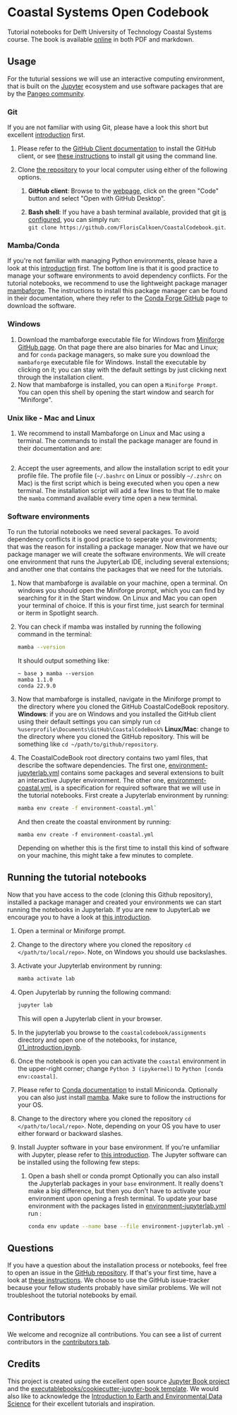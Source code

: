 # Coastal Systems Open Codebook

Tutorial notebooks for Delft University of Technology Coastal Systems course. The book is
available [online](https://floriscalkoen.github.io/CoastalCodebook/intro.html) in both
PDF and markdown. 

## Usage

For the tuturial sessions we will use an interactive computing environment, that is built
on the [Jupyter]() ecosystem and use software packages that are by the [Pangeo
community](https://pangeo.io/quickstart.html). 

### Git

If you are not familiar with using Git, please have a look this short but excellent
[introduction](https://earth-env-data-science.github.io/lectures/environment/intro_to_git.html)
first. 

1. Please refer to the [GitHub Client documentation](https://desktop.github.com/) to
   install the GitHub client, or see [these
   instructions](https://github.com/git-guides/install-git) to install git using the
   command line.
2. Clone [the repository](https://github.com/FlorisCalkoen/CoastalCodebook) to your local
   computer using either of the following options. 
   
   1. **GitHub client**: Browse to the
   [webpage](https://github.com/FlorisCalkoen/CoastalCodebook), click on the green "Code"
   button and select "Open with GitHub Desktop".

   2. **Bash shell**: If you have a bash terminal available, provided that git [is
     configured](https://docs.github.com/en/get-started/getting-started-with-git), you
   can simply run: ` git clone https://github.com/FlorisCalkoen/CoastalCodebook.git`. 
### Mamba/Conda

If you're not familiar with managing Python environments, please have a look at this
[introduction](https://earth-env-data-science.github.io/lectures/environment/python_environments.html?highlight=conda)
first. The bottom line is that it is good practice to manage your software environments
to avoid dependency conflicts. For the tutorial notebooks,  we recommend to use the
lightweight package manager
[mambaforge](https://mamba.readthedocs.io/en/latest/installation.html). The instructions
to install this package manager can be found in their documentation, where they refer to
the [Conda Forge GitHub](https://github.com/conda-forge/miniforge#mambaforge) page to
download the software. 

### Windows

1. Download the mambaforge executable file for Windows from [Miniforge GitHub
page](https://github.com/conda-forge/miniforge#mambaforge). On that page there are also
binaries for Mac and Linux; and for `conda` package managers, so make sure you download
the `mambaforge` executable file for Windows. Install the executable by clicking on it;
you can stay with the default settings by just clicking next through the installation
client. 
2. Now that mambaforge is installed, you can open a `Miniforge Prompt`. You can open this
   shell by opening the start window and search for "Miniforge". 
### Unix like - Mac and Linux
1. We recommend to install Mambaforge on Linux and Mac using a terminal. The commands to
   install the package manager are found in their documentation and are: 
   ```bash


   ```
2. Accept the user agreements, and allow the installation script to edit your profile
   file. The profile file (`~/.bashrc` on Linux or possibly `~/.zshrc` on Mac) is the
   first script which is being executed when you open a new terminal. The installation
   script will add a few lines to that file to make the `mamba` command available every
   time open a new terminal. 

### Software environments 
To run the tutorial notebooks we need several packages. To avoid dependency conflicts it
is good practice to seperate your environments; that was the reason for installing a
package manager. Now that we have our package manager we will create the software
environments. We will create one environment that runs the JupyterLab IDE, including
several extensions; and another one that contains the packages that we need for the
tutorials. 

1. Now that mambaforge is available on your machine, open a terminal. On windows you
   should open the Miniforge prompt, which you can find by searching for it in the Start
   window. On Linux and Mac you can open your terminal of choice. If this is your first
   time, just search for terminal or iterm in Spotlight search.  
2. You can check if mamba was installed by running the following command in the terminal: 
   ```bash 
   mamba --version
   ```` 
   It should output something like: 

   ```console
   ~ base ❯ mamba --version
   mamba 1.1.0
   conda 22.9.0
   ```
3. Now that mambaforge is installed, navigate in the Miniforge prompt to the directory
   where you cloned the GitHub CoastalCodeBook repository. **Windows**: if you are on
   Windows and you installed the GitHub client using their default settings you can
   simply run `cd %userprofile\Documents\GitHub\CoastalCodeBook%` **Linux/Mac**: change
   to the directory where you cloned the GitHub repository. This will be something like
   `cd ~/path/to/github/repository`. 
4. The CoastalCodeBook root directory contains two yaml files, that describe the software
   dependencies. The first one, [environment-jupyterlab.yml](environment-coastal.yml)
   contains some packages and several extensions to built an interactive Jupyter
   environment. The other one, [environment-coastal.yml](environment-coastal.yml), is a
   specification for required software that we will use in the tutorial notebooks. First
   create a Jupyterlab environment by running: 
   
   ```bash
   mamba env create -f environment-coastal.yml`
   ```

   And then create the coastal environment by running: 
   ``` 
   mamba env create -f environment-coastal.yml
   ``` 
   Depending on whether this is the first time to install this kind of software on your
   machine, this might take a few minutes to complete. 

## Running the tutorial notebooks 
Now that you have access to the code (cloning this Github repository), installed a
package manager and created your environments we can start running the notebooks in
Jupyterlab. If you are new to JupyterLab we encourage you to have a look at [this
introduction](https://earth-env-data-science.github.io/lectures/environment/intro_to_jupyterlab.html). 

1. Open a terminal or Miniforge prompt. 
2. Change to the directory where you cloned the repository `cd </path/to/local/repo>`.
   Note, on Windows you should use backslashes. 
3. Activate your Jupyterlab environment by running: 
   ```bash
   mamba activate lab
   ```
4. Open Jupyterlab by running the following command: 
   ```bash
   jupyter lab 
   ```
   This will open a Jupyterlab client in your browser. 
5. In the jupyterlab you browse to the `coastalcodebook/assignments` directory and open
      one of the notebooks, for instance,
      [01_introduction.ipynb](coastalcodebook/assignments/01_introduction.ipynb).
6. Once the notebook is open you can activate the `coastal` environment in the
      upper-right corner; change `Python 3 (ipykernel)` to `Python [conda env:coastal]`.  


5. Please refer to [Conda
   documentation](https://docs.conda.io/projects/conda/en/latest/user-guide/install/windows.html)
   to install Miniconda. Optionally you can also just install
   [mamba](https://mamba.readthedocs.io/en/latest/installation.). Make sure to follow the
   instructions for your OS.  
6. Change to the directory where you cloned the repository `cd </path/to/local/repo>`.
   Note, depending on your OS you have to user either forward or backward slashes.  
7. Install Juypter software in your base environment. If you're unfamiliar with Jupyter,
   please refer to [this
   introduction](https://earth-env-data-science.github.io/lectures/environment/intro_to_jupyterlab.html).
   The Jupyter software can be installed using the following few steps: 
   1. Open a bash shell or conda prompt Optionally you can also install the Jupyterlab
   packages in your `base` environment. It really doens't make a big difference, but then
  you don't have to activate your environment upon opening a fresh terminal. To update
  your base environment with the packages listed in
  [environment-jupyterlab.yml](environment-jupyterlab.yml) run :  
      ```bash
      conda env update --name base --file environment-jupyterlab.yml --prune
      ```
  

<!-- ### Building the book

If you'd like to develop and/or build the CoastalCodeBook book, you should:

1. Clone this repository
2. Run `pip install -r requirements.txt` (it is recommended you do this within a virtual environment)
3. (Optional) Edit the books source files located in the `coastalcodebook/` directory
4. Run `jupyter-book clean coastalcodebook/` to remove any existing builds
5. Run `jupyter-book build coastalcodebook/`

A fully-rendered HTML version of the book will be built in `coastalcodebook/_build/html/`.

### Hosting the book

Please see the [Jupyter Book documentation](https://jupyterbook.org/publish/web.html) to discover options for deploying a book online using services such as GitHub, GitLab, or Netlify.

For GitHub and GitLab deployment specifically, the [cookiecutter-jupyter-book](https://github.com/executablebooks/cookiecutter-jupyter-book) includes templates for, and information about, optional continuous integration (CI) workflow files to help easily and automatically deploy books online with GitHub or GitLab. For example, if you chose `github` for the `include_ci` cookiecutter option, your book template was created with a GitHub actions workflow file that, once pushed to GitHub, automatically renders and pushes your book to the `gh-pages` branch of your repo and hosts it on GitHub Pages when a push or pull request is made to the main branch. -->

## Questions

If you have a question about the installation process or notebooks, feel free to open an
issue in the [GitHub repository](https://github.com/FlorisCalkoen/CoastalCodebook). If
that's your first time, have a look at [these
instructions](https://docs.github.com/en/issues/tracking-your-work-with-issues/creating-an-issue).
We choose to use the GitHub issue-tracker because your fellow students probably have
similar problems. We will not troubleshoot the tutorial notebooks by email. 


## Contributors

We welcome and recognize all contributions. You can see a list of current contributors in
the [contributors
tab](https://github.com/floriscalkoen/coastalcodebook/graphs/contributors).

## Credits

This project is created using the excellent open source [Jupyter Book
project](https://jupyterbook.org/) and the [executablebooks/cookiecutter-jupyter-book
template](https://github.com/executablebooks/cookiecutter-jupyter-book). We would also
like to acknowledge the [Introduction to Earth and Environmental Data
Science](https://earth-env-data-science.github.io/intro.html) for their excellent
tutorials and inspiration. 
